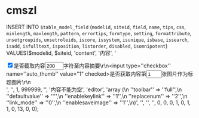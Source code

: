 # cmszl

INSERT INTO `$table_model_field` (`modelid`, `siteid`, `field`, `name`, `tips`, `css`, `minlength`, `maxlength`, `pattern`, `errortips`, `formtype`, `setting`, `formattribute`, `unsetgroupids`, `unsetroleids`, `iscore`, `issystem`, `isunique`, `isbase`, `issearch`, `isadd`, `isfulltext`, `isposition`, `listorder`, `disabled`, `isomnipotent`) VALUES($modelid, $siteid, 'content', '内容', '<div class="content_attr"><label><input name="add_introduce" type="checkbox"  value="1" checked>是否截取内容</label><input type="text" name="introcude_length" value="200" size="3">字符至内容摘要\r\n<label><input type=''checkbox'' name=''auto_thumb'' value="1" checked>是否获取内容第</label><input type="text" name="auto_thumb_no" value="1" size="2" class="">张图片作为标题图片\r\n</div>', '', 1, 999999, '', '内容不能为空', 'editor', 'array (\n  ''toolbar'' => ''full'',\n  ''defaultvalue'' => '''',\n  ''enablekeylink'' => ''1'',\n  ''replacenum'' => ''2'',\n  ''link_mode'' => ''0'',\n  ''enablesaveimage'' => ''1'',\n)', '', '', '', 0, 0, 0, 1, 0, 1, 1, 0, 13, 0, 0);


